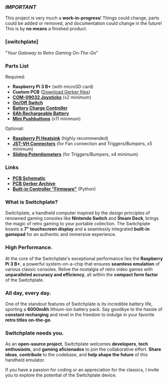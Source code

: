### ***IMPORTANT***
This project is very much a **work-in-progress**! Things could change, parts could be added or removed, and documentation could change in the future! This is by **no means** a finished product.

### **[switchplate]**
"*Your Gateway to Retro Gaming On-The-Go*"

### Parts List
Required:
 - **Raspberry Pi 3 B+** (with microSD card)
 - **Custom PCB** ([Download Gerber files](https://github.com/Strayfade/Handheld/blob/main/pcb/Gerber.zip))
 - **[COM-09032 Joysticks](https://www.digikey.com/en/products/detail/sparkfun-electronics/COM-09032/6823623)** (x2 minimum)
 - **[On/Off Switch](https://www.digikey.com/en/products/detail/te-connectivity-alcoswitch-switches/1825232-1/4021554)**
 - **[Battery Charge Controller](https://www.digikey.com/en/products/detail/seeed-technology-co-ltd/106990290/10451861)**
 - **[6Ah Rechargeable Battery](https://www.sparkfun.com/products/13856)**
 - **[Mini Pushbuttons](https://www.sparkfun.com/products/97)** (x11 minimum)

Optional:
 - **[Raspberry Pi Heatsink](https://www.digikey.com/en/products/detail/adafruit-industries-llc/3082/6047742)** (highly recommended)
 - **[JST-VH Connectors](https://www.digikey.com/en/products/detail/jst-sales-america-inc/B3P-VH-LF-SN/926548)** (for Fan connection and Triggers/Bumpers, x5 minimum)
 - **[Sliding Potentiometers](https://www.digikey.com/en/products/detail/bourns-inc/PTA1543-2010CIB103/3781161)** (for Triggers/Bumpers, x4 minimum)

### Links
 - **[PCB Schematic](https://github.com/Strayfade/Handheld/blob/main/pcb/Schematic.pdf)**
 - **[PCB Gerber Archive](https://github.com/Strayfade/Handheld/blob/main/pcb/Gerber.zip)**
 - **[Built-in Controller "Firmware"](https://github.com/Strayfade/Handheld/blob/main/firmware/Main.py)** (Python)

### What is **Switchplate?**
Switchplate, a handheld computer inspired by the design principles of renowned gaming consoles like **Nintendo Switch** and **Steam Deck**, brings the magic of retro gaming to your portable collection. The Switchplate boasts a **7" touchscreen display** and a seamlessly integrated **built-in gamepad** for an authentic and immersive experience.

### High **Performance.**
At the core of the Switchplate's exceptional performance lies the **Raspberry Pi 3 B+**, a powerful system-on-a-chip that ensures **seamless emulation** of various classic consoles. Relive the nostalgia of retro video games with **unparalleled accuracy and efficiency**, all within the **compact form factor** of the Switchplate.

### All day, **every day.**
One of the standout features of Switchplate is its incredible battery life, sporting a **6000mAh** lithium-ion battery pack. Say goodbye to the hassle of **constant recharging** and revel in the freedom to indulge in your favorite **retro titles on-the-go**.

### Switchplate needs **you.**
As an **open-source project**, Switchplate welcomes **developers**, **tech enthusiasts**, and **gaming aficionados** to join the collaborative effort. **Share ideas**, **contribute** to the codebase, and **help shape the future** of this handheld emulator.

If you have a passion for coding or an appreciation for the classics, I invite you to explore the potential of the Switchplate device. 
